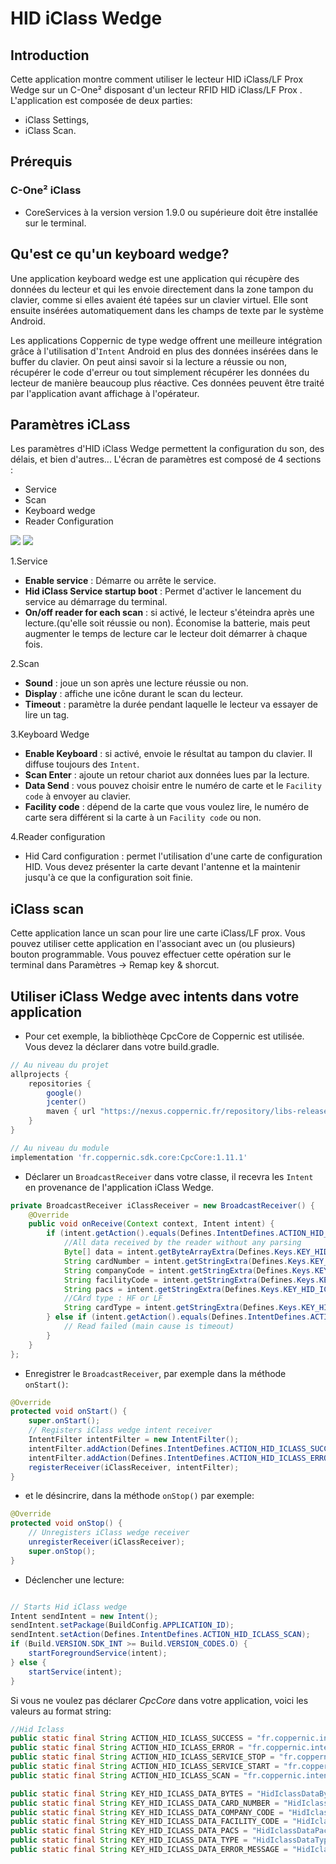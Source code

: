 HID iClass Wedge
================


Introduction
------------

Cette application montre comment utiliser le lecteur HID iClass/LF Prox Wedge sur un C-One² disposant d'un lecteur RFID HID iClass/LF Prox .
L'application est composée de deux parties:

 - iClass Settings,
 - iClass Scan.


Prérequis
---------

### C-One² iClass

 - CoreServices à la version version 1.9.0 ou supérieure doit être installée sur le terminal.

Qu'est ce qu'un keyboard wedge?
-------------------------------

Une application keyboard wedge est une application qui récupère des données du lecteur et qui les envoie directement dans la zone tampon du clavier, comme si elles avaient été tapées sur un clavier virtuel. Elle sont ensuite insérées automatiquement dans les champs de texte par le système Android.

Les applications Coppernic de type wedge offrent une meilleure intégration grâce à l'utilisation d'`Intent` Android en plus des données insérées dans le buffer du clavier. On peut ainsi savoir si la lecture a réussie ou non, récupérer le code d'erreur ou tout simplement récupérer les données du lecteur de manière beaucoup plus réactive. Ces données peuvent être traité par l'application avant affichage à l'opérateur.


Paramètres iCLass
-----------------

Les paramètres d'HID iClass Wedge permettent la configuration du son, des délais, et bien d'autres...
L'écran de paramètres est composé de 4 sections :
  - Service
  - Scan
  - Keyboard wedge
  - Reader Configuration


![](_images/iclass_settings.png) ![](_images/iclass_settings_2.png)


 1.Service
   - **Enable service** : Démarre ou arrête le service.
   - **Hid iClass Service startup boot** : Permet d'activer le lancement du service au démarrage du terminal.
   - **On/off reader for each scan** : si activé, le lecteur s'éteindra après une lecture.(qu'elle soit réussie ou non).
Économise la batterie, mais peut augmenter le temps de lecture car le lecteur doit démarrer à chaque fois.


 2.Scan
  - **Sound** : joue un son après une lecture réussie ou non.
  - **Display** : affiche une icône durant le scan du lecteur.
  - **Timeout** : paramètre la durée pendant laquelle le lecteur va essayer de lire un tag.


 3.Keyboard Wedge
  - **Enable Keyboard** : si activé, envoie le résultat au tampon du clavier. Il diffuse toujours des `Intent`.
  - **Scan Enter** : ajoute un retour chariot aux données lues par la lecture.
  - **Data Send** : vous pouvez choisir entre le numéro de carte et le `Facility code` à envoyer au clavier.
  - **Facility code** : dépend de la carte que vous voulez lire, le numéro de carte sera différent si la carte à un `Facility code` ou non.


 4.Reader configuration
   - Hid Card configuration : permet l'utilisation d'une carte de configuration HID. Vous devez présenter la carte devant l'antenne
 et la maintenir jusqu'à ce que la configuration soit finie.


iClass scan
-----------

 Cette application lance un scan pour lire une carte iClass/LF prox.
 Vous pouvez utiliser cette application en l'associant avec un (ou plusieurs) bouton programmable. Vous pouvez
 effectuer cette opération sur le terminal dans Paramètres -> Remap key & shorcut.



Utiliser iClass Wedge avec intents dans votre application
---------------------------------------------------------

- Pour cet exemple, la bibliothèqe CpcCore de Coppernic est utilisée. Vous devez la déclarer dans votre build.gradle.

``` groovy
// Au niveau du projet
allprojects {
    repositories {
        google()
        jcenter()
        maven { url "https://nexus.coppernic.fr/repository/libs-release" }
    }
}
```

``` groovy
// Au niveau du module
implementation 'fr.coppernic.sdk.core:CpcCore:1.11.1'
```


- Déclarer un `BroadcastReceiver` dans votre classe, il recevra les `Intent` en provenance de l'application iClass Wedge.

``` java
private BroadcastReceiver iClassReceiver = new BroadcastReceiver() {
    @Override
    public void onReceive(Context context, Intent intent) {        
        if (intent.getAction().equals(Defines.IntentDefines.ACTION_HID_ICLASS_SUCCESS)) {
            //All data received by the reader without any parsing
            Byte[] data = intent.getByteArrayExtra(Defines.Keys.KEY_HID_ICLASS_DATA_BYTES)
            String cardNumber = intent.getStringExtra(Defines.Keys.KEY_HID_ICLASS_DATA_CARD_NUMBER);  
            String companyCode = intent.getStringExtra(Defines.Keys.KEY_HID_ICLASS_DATA_COMPANY_CODE);  
            String facilityCode = intent.getStringExtra(Defines.Keys.KEY_HID_ICLASS_DATA_FACILITY_CODE);  
            String pacs = intent.getStringExtra(Defines.Keys.KEY_HID_ICLASS_DATA_PACS);
            //CArd type : HF or LF
            String cardType = intent.getStringExtra(Defines.Keys.KEY_HID_ICLASS_DATA_TYPE);                  
        } else if (intent.getAction().equals(Defines.IntentDefines.ACTION_HID_ICLASS_ERROR)) {
            // Read failed (main cause is timeout)
        }
    }
};
```

- Enregistrer le `BroadcastReceiver`, par exemple dans la méthode `onStart()`:

``` java
@Override
protected void onStart() {
    super.onStart();
    // Registers iClass wedge intent receiver
    IntentFilter intentFilter = new IntentFilter();
    intentFilter.addAction(Defines.IntentDefines.ACTION_HID_ICLASS_SUCCESS);
    intentFilter.addAction(Defines.IntentDefines.ACTION_HID_ICLASS_ERROR);
    registerReceiver(iClassReceiver, intentFilter);
}    
```

- et le désincrire, dans la méthode `onStop()` par exemple:

``` java
@Override
protected void onStop() {
    // Unregisters iClass wedge receiver
    unregisterReceiver(iClassReceiver);
    super.onStop();
}
```

- Déclencher une lecture:

```java

// Starts Hid iClass wedge
Intent sendIntent = new Intent();
sendIntent.setPackage(BuildConfig.APPLICATION_ID);
sendIntent.setAction(Defines.IntentDefines.ACTION_HID_ICLASS_SCAN);
if (Build.VERSION.SDK_INT >= Build.VERSION_CODES.O) {
    startForegroundService(intent);
} else {
    startService(intent);
}
```

Si vous ne voulez pas déclarer *CpcCore* dans votre application, voici les valeurs au format string:

```java
//Hid Iclass
public static final String ACTION_HID_ICLASS_SUCCESS = "fr.coppernic.intent.hid.iclasssuccess";
public static final String ACTION_HID_ICLASS_ERROR = "fr.coppernic.intent.hid.iclassfailed";
public static final String ACTION_HID_ICLASS_SERVICE_STOP = "fr.coppernic.intent.action.stop.hid.iclass.service";
public static final String ACTION_HID_ICLASS_SERVICE_START = "fr.coppernic.intent.action.start.hid.iclass.service";
public static final String ACTION_HID_ICLASS_SCAN = "fr.coppernic.intent.action.hid.iclass.SCAN";

public static final String KEY_HID_ICLASS_DATA_BYTES = "HidIclassDataBytes";
public static final String KEY_HID_ICLASS_DATA_CARD_NUMBER = "HidIclassDataCardNumber";
public static final String KEY_HID_ICLASS_DATA_COMPANY_CODE = "HidIclassDataCompanyCode";
public static final String KEY_HID_ICLASS_DATA_FACILITY_CODE = "HidIclassDataFacilityCode";
public static final String KEY_HID_ICLASS_DATA_PACS = "HidIclassDataPacs";
public static final String KEY_HID_ICLASS_DATA_TYPE = "HidIclassDataType";
public static final String KEY_HID_ICLASS_DATA_ERROR_MESSAGE = "HidIclassDataErrorMessage";
```
